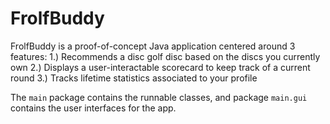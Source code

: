 FrolfBuddy
==========

FrolfBuddy is a proof-of-concept Java application centered around 3 features:
  1.) Recommends a disc golf disc based on the discs you currently own
  2.) Displays a user-interactable scorecard to keep track of a current round
  3.) Tracks lifetime statistics associated to your profile 
  

The `main` package contains the runnable classes, and package `main.gui` contains the user interfaces for the app.

